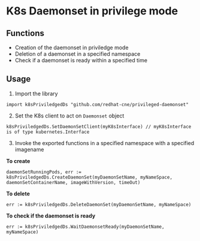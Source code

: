 # K8s Daemonset in privilege mode

## Functions

- Creation of the daemonset in priviledge mode
- Deletion of a daemonset in a specified namespace
- Check if a daemonset is ready within a specified time


## Usage

1. Import the library

```
import k8sPriviledgedDs "github.com/redhat-cne/privileged-daemonset"
```

2. Set the K8s client to act on `Daemonset` object

``` 
k8sPriviledgedDs.SetDaemonSetClient(myK8sInterface) // myK8sInterface is of type kubernetes.Interface
```

3. Invoke the exported functions in a specified namespace with a specified imagename

**To create**

``` 
daemonSetRunningPods, err := k8sPriviledgedDs.CreateDaemonSet(myDaemonSetName, myNameSpace, daemonSetContainerName, imageWithVersion, timeOut)
```

**To delete**

``` 
err := k8sPriviledgedDs.DeleteDaemonSet(myDaemonSetName, myNameSpace)
```

**To check if the daemonset is ready**

``` 
err := k8sPriviledgedDs.WaitDaemonsetReady(myDaemonSetName, myNameSpace)
```
